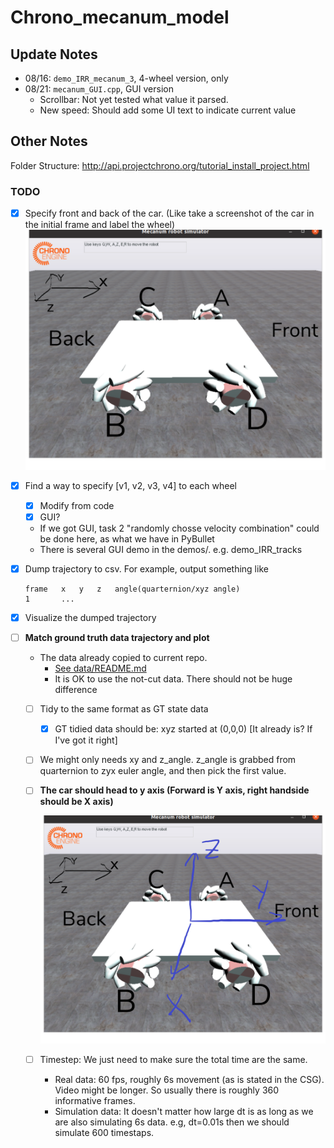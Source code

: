 # Chrono_mecanum_model

## Update Notes

* 08/16: `demo_IRR_mecanum_3`, 4-wheel version, only 
* 08/21: `mecanum_GUI.cpp`, GUI version
  * Scrollbar: Not yet tested what value it parsed.
  * New speed: Should add some UI text to indicate current value



## Other Notes

Folder Structure: http://api.projectchrono.org/tutorial_install_project.html

### TODO

- [x] Specify front and back of the car. (Like take a screenshot of the car in the initial frame and label the wheel)
   ![](./img/Directions.PNG)
   
- [x] Find a way to specify [v1, v2, v3, v4] to each wheel
   - [x] Modify from code
   - [x] GUI?
   	* If we got GUI, task 2 "randomly chosse velocity combination" could be done here, as what we have in PyBullet
   	* There is several GUI demo in the demos/. e.g. demo_IRR_tracks

- [x] Dump trajectory to csv. For example, output something like

	```
	frame	x	y	z	angle(quarternion/xyz angle)
	1		...
	```
	
- [x] Visualize the dumped trajectory

- [ ] **Match ground truth data trajectory and plot**

   - The data already copied to current repo. 
      * [See data/README.md](data/README.md)
      * It is OK to use the not-cut data. There should not be huge difference
      
   - [ ] Tidy to the same format as GT state data 

      - [x] GT tidied data should be: xyz started at (0,0,0) [It already is? If I've got it right]
   
   - [ ] We might only needs xy and z_angle. z_angle is grabbed from quarternion to zyx euler angle, and then pick the first value.
   
   - [ ] **The car should head to y axis (Forward is Y axis, right handside should be X axis)** 
   
        ![](./img/Actual_Axis.PNG)
   
   - [ ] Timestep: We just need to make sure the total time are the same.
      * Real data: 60 fps, roughly 6s movement (as is stated in the CSG). Video might be longer. So usually there is roughly 360 informative frames.
      * Simulation data: It doesn't matter how large dt is as long as we are also simulating 6s data. e.g, dt=0.01s then we should simulate 600 timestaps.


